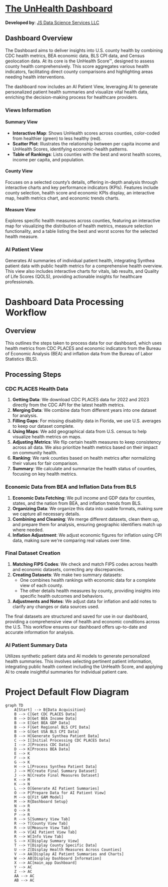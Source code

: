 # [The UnHealth Dashboard](https://unhealth-dashboard-6d75504325c4.herokuapp.com/)

**Developed by**: [JS Data Science Services LLC](https://sloughje.github.io/)

## Dashboard Overview

The Dashboard aims to deliver insights into U.S. county health by combining CDC health metrics, BEA economic data, BLS CPI data, and Census geolocation data. At its core is the UnHealth Score™, designed to assess county health comprehensively. This score aggregates various health indicators, facilitating direct county comparisons and highlighting areas needing health interventions.

The dashboard now includes an AI Patient View, leveraging AI to generate personalized patient health summaries and visualize vital health data, enriching the decision-making process for healthcare providers.

### Views Information

#### Summary View

- **Interactive Map**: Shows UnHealth scores across counties, color-coded from healthier (green) to less healthy (red).
- **Scatter Plot**: Illustrates the relationship between per capita income and UnHealth Scores, identifying economic-health patterns.
- **Table of Rankings**: Lists counties with the best and worst health scores, income per capita, and population.

#### County View

Focuses on a selected county’s details, offering in-depth analysis through interactive charts and key performance indicators (KPIs). Features include county selection, health score and economic KPIs display, an interactive map, health metrics chart, and economic trends charts.

#### Measure View

Explores specific health measures across counties, featuring an interactive map for visualizing the distribution of health metrics, measure selection functionality, and a table listing the best and worst scores for the selected health measure.

### AI Patient View

Generates AI summaries of individual patient health, integrating Synthea patient data with public health metrics for a comprehensive health overview. This view also includes interactive charts for vitals, lab results, and Quality of Life Scores (QOLS), providing actionable insights for healthcare professionals.


# Dashboard Data Processing Workflow

## Overview

This outlines the steps taken to process data for our dashboard, which uses health metrics from CDC PLACES and economic indicators from the Bureau of Economic Analysis (BEA) and inflation data from the Bureau of Labor Statistics (BLS).

## Processing Steps

### CDC PLACES Health Data

1. **Getting Data**: We download CDC PLACES data for 2022 and 2023 directly from the CDC API for the latest health metrics.
2. **Merging Data**: We combine data from different years into one dataset for analysis.
3. **Filling Gaps**: For missing disability data in Florida, we use U.S. averages to keep our dataset complete.
4. **Using Maps**: We add geographical data from U.S. census to help visualize health metrics on maps.
5. **Adjusting Metrics**: We flip certain health measures to keep consistency across all data. We also prioritize health metrics based on their impact on community health.
6. **Ranking**: We rank counties based on health metrics after normalizing their values for fair comparison.
7. **Summary**: We calculate and summarize the health status of counties, focusing on key health metrics.

### Economic Data from BEA and Inflation Data from BLS

1. **Economic Data Fetching**: We pull income and GDP data for counties, states, and the nation from BEA, and inflation trends from BLS.
2. **Organizing Data**: We organize this data into usable formats, making sure we capture all necessary details.
3. **Combining and Cleaning**: We merge different datasets, clean them up, and prepare them for analysis, ensuring geographic identifiers match up where needed.
4. **Inflation Adjustment**: We adjust economic figures for inflation using CPI data, making sure we're comparing real values over time.

### Final Dataset Creation

1. **Matching FIPS Codes**: We check and match FIPS codes across health and economic datasets, correcting any discrepancies.
2. **Creating Datasets**: We make two summary datasets:
   - One combines health rankings with economic data for a complete view of each county.
   - The other details health measures by county, providing insights into specific health outcomes and behaviors.
3. **Adjustments and Notes**: We adjust data for inflation and add notes to clarify any changes or data sources used.

The final datasets are structured and saved for use in our dashboard, providing a comprehensive view of health and economic conditions across the U.S. This workflow ensures our dashboard offers up-to-date and accurate information for analysis.

### AI Patient Summary Data

Utilizes synthetic patient data and AI models to generate personalized health summaries. This involves selecting pertinent patient information, integrating public health context including the UnHealth Score, and applying AI to create insightful summaries for individual patient care.

# Project Default Flow Diagram

```mermaid
graph TD
    A[Start] --> B{Data Acquisition}
    B --> C[Get CDC PLACES Data]
    B --> D[Get BEA Income Data]
    B --> E[Get BEA GDP Data]
    B --> F[Get Regional BLS CPI Data]
    B --> G[Get USA BLS CPI Data]
    B --> H[Generate Synthea Patient Data]
    C --> I[Initial Processing CDC PLACES Data]
    I --> J[Process CDC Data]
    D --> K[Process BEA Data]
    E --> K
    F --> K
    G --> K
    H --> L[Process Synthea Patient Data]
    J --> M[Create Final Summary Dataset]
    J --> N[Create Final Measures Dataset]
    K --> M
    K --> N
    L --> O[Generate AI Patient Summaries]
    O --> P[Prepare Data for AI Patient View]
    M --> Q[Fit GAM Model]
    M --> R{Dashboard Setup}
    N --> R
    Q --> R
    P --> R
    R --> S[Summary View Tab]
    R --> T[County View Tab]
    R --> U[Measure View Tab]
    R --> V[AI Patient View Tab]
    R --> W[Info View Tab]
    S --> X[Display Summary View]
    T --> Y[Display County Specific Data]
    U --> Z[Display Health Measures Across Counties]
    V --> AA[Display AI Patient Summaries and Charts]
    W --> AB[Display Dashboard Information]
    X --> AC[main_app Dashboard]
    Y --> AC
    Z --> AC
    AA --> AC
    AB --> AC

```
